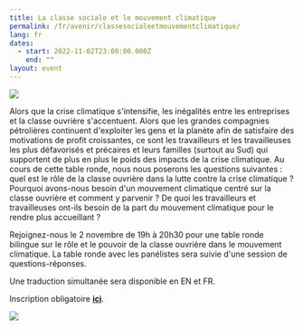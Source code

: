 ```yaml
---
title: La classe sociale et le mouvement climatique
permalink: /fr/avenir/classesocialeetmouvementclimatique/
lang: fr
dates:
  - start: 2022-11-02T23:00:00.000Z
    end: ""
layout: event
---
```

![](/media/facebook_event_image_600_200_px_.png)

Alors que la crise climatique s'intensifie, les inégalités entre les entreprises et la classe ouvrière s'accentuent. Alors que les grandes compagnies pétrolières continuent d'exploiter les gens et la planète afin de satisfaire des motivations de profit croissantes, ce sont les travailleurs et les travailleuses les plus défavorisés et précaires et leurs familles (surtout au Sud) qui supportent de plus en plus le poids des impacts de la crise climatique. Au cours de cette table ronde, nous nous poserons les questions suivantes : quel est le rôle de la classe ouvrière dans la lutte contre la crise climatique ? Pourquoi avons-nous besoin d'un mouvement climatique centré sur la classe ouvrière et comment y parvenir ? De quoi les travailleurs et travailleuses ont-ils besoin de la part du mouvement climatique pour le rendre plus accueillant ?

Rejoignez-nous le 2 novembre de 19h à 20h30 pour une table ronde bilingue sur le rôle et le pouvoir de la classe ouvrière dans le mouvement climatique. La table ronde avec les panélistes sera suivie d'une session de questions-réponses.

Une traduction simultanée sera disponible en EN et FR.

I﻿nscription obligatoire **[ici](https://us02web.zoom.us/meeting/register/tZ0pcuCorD8vH9e_pScHqMmW2TwgYnI6W0D5)**.

![](/media/hub_scf.png)